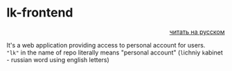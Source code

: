 # lk-frontend

[<div align="right">читать на русском</div>](./README.RU.md)

It's a web application providing access to personal account for users.
\
`"lk"` in the name of repo literally means "personal account" (`l`ichniy `k`abinet - russian word using english letters)
